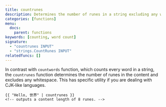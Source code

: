 ```yaml
---
title: countrunes
description: Determines the number of runes in a string excluding any whitespace.
categories: [functions]
menu:
  docs:
    parent: functions
keywords: [counting, word count]
signature:
  - "countrunes INPUT"
  - "strings.CountRunes INPUT"
relatedfuncs: []
---
```


In contrast with `countwords` function, which counts every word in a string, the `countrunes` function determines the number of runes in the content and excludes any whitespace. This has specific utility if you are dealing with CJK-like languages.

```go-html-template
{{ "Hello, 世界" | countrunes }}
<!-- outputs a content length of 8 runes. -->
```

[pagevars]: /variables/page/
